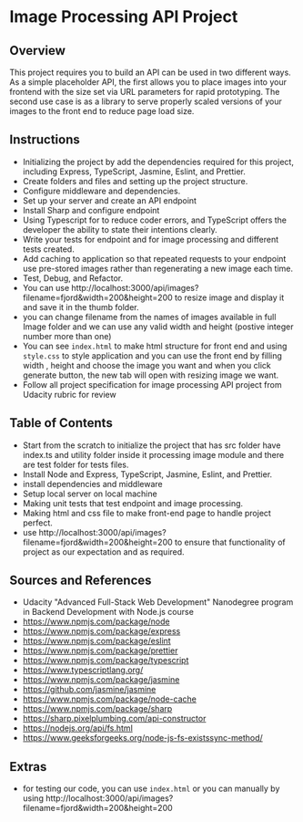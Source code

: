 # Image Processing API Project

## Overview

This project requires you to build an API can be used in two different ways. As a simple placeholder API, the first allows you to place images into your frontend with the size set via URL parameters for rapid prototyping. The second use case is as a library to serve properly scaled versions of your images to the front end to reduce page load size.

## Instructions

- Initializing the project by add the dependencies required for this project, including Express, TypeScript, Jasmine, Eslint, and Prettier.
- Create folders and files and setting up the project structure.
- Configure middleware and dependencies.
- Set up your server and create an API endpoint
- Install Sharp and configure endpoint
- Using Typescript for to reduce coder errors, and TypeScript offers the developer the ability to state their intentions clearly.
- Write your tests for endpoint and for image processing and different tests created.
- Add caching to application so that repeated requests to your endpoint use pre-stored images rather than regenerating a new image each time.
- Test, Debug, and Refactor.
- You can use http://localhost:3000/api/images?filename=fjord&width=200&height=200 to resize image and display it and save it in the thumb folder.
- you can change filename from the names of images available in full Image folder and we can use any valid width and height (postive integer number more than one)
- You can see `index.html` to make html structure for front end and using `style.css` to style application and you can use the front end by filling width , height and choose the image you want and when you click generate button, the new tab will open with resizing image we want.
- Follow all project specification for image processing API project from Udacity rubric for review

## Table of Contents

- Start from the scratch to initialize the project that has src folder have index.ts and utility folder inside it processing image module and there are test folder for tests files.
- Install Node and Express, TypeScript, Jasmine, Eslint, and Prettier.
- install dependencies and middleware
- Setup local server on local machine
- Making unit tests that test endpoint and image processing.
- Making html and css file to make front-end page to handle project perfect.
- use http://localhost:3000/api/images?filename=fjord&width=200&height=200 to ensure that functionality of project as our expectation and as required.

## Sources and References

- Udacity "Advanced Full-Stack Web Development" Nanodegree program in Backend Development with Node.js course
- https://www.npmjs.com/package/node
- https://www.npmjs.com/package/express
- https://www.npmjs.com/package/eslint
- https://www.npmjs.com/package/prettier
- https://www.npmjs.com/package/typescript
- https://www.typescriptlang.org/
- https://www.npmjs.com/package/jasmine
- https://github.com/jasmine/jasmine
- https://www.npmjs.com/package/node-cache
- https://www.npmjs.com/package/sharp
- https://sharp.pixelplumbing.com/api-constructor
- https://nodejs.org/api/fs.html
- https://www.geeksforgeeks.org/node-js-fs-existssync-method/

## Extras

- for testing our code, you can use `index.html` or you can manually by using http://localhost:3000/api/images?filename=fjord&width=200&height=200
